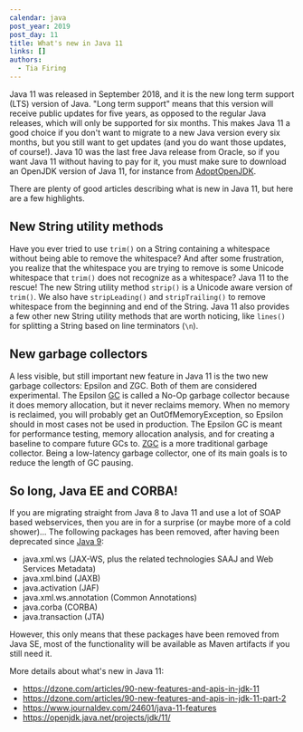 ```yaml
---
calendar: java
post_year: 2019
post_day: 11
title: What's new in Java 11
links: []
authors:
  - Tia Firing
---
```

Java 11 was released in September 2018, and it is the new long term support (LTS) version of Java. "Long term support" means that this version will receive public updates for five years, as opposed to the regular Java releases, which will only be supported for six months. This makes Java 11 a good choice if you don't want to migrate to a new Java version every six months, but you still want to get updates (and you do want those updates, of course!). Java 10 was the last free Java release from Oracle, so if you want Java 11 without having to pay for it, you must make sure to download an OpenJDK version of Java 11, for instance from [AdoptOpenJDK](https://adoptopenjdk.net/). 

There are plenty of good articles describing what is new in Java 11, but here are a few highlights. 

## New String utility methods
Have you ever tried to use `trim()` on a String containing a whitespace without being able to remove the whitespace? And after some frustration, you realize that the whitespace you are trying to remove is some Unicode whitespace that `trim()` does not recognize as a whitespace? Java 11 to the rescue! The new String utility method `strip()` is a Unicode aware version of `trim()`. We also have `stripLeading()` and `stripTrailing()` to remove whitespace from the beginning and end of the String. Java 11 also provides a few other new String utility methods that are worth noticing, like `lines()` for splitting a String based on line terminators (`\n`). 


## New garbage collectors
A less visible, but still important new feature in Java 11 is the two new garbage collectors: Epsilon and ZGC. Both of them are considered experimental. The Epsilon [GC](https://openjdk.java.net/jeps/318) is called a No-Op garbage collector because it does memory allocation, but it never reclaims memory. When no memory is reclaimed, you will probably get an OutOfMemoryException, so Epsilon should in most cases not be used in production. The Epsilon GC is meant for performance testing, memory allocation analysis, and for creating a baseline to compare future GCs to. [ZGC](https://openjdk.java.net/jeps/333) is a more traditional garbage collector. Being a low-latency garbage collector, one of its main goals is to reduce the length of GC pausing. 

## So long, Java EE and CORBA! 
If you are migrating straight from Java 8 to Java 11 and use a lot of SOAP based webservices, then you are in for a surprise (or maybe more of a cold shower)... The following packages has been removed, after having been deprecated since [Java 9](https://openjdk.java.net/jeps/320): 

* java.xml.ws (JAX-WS, plus the related technologies SAAJ and Web Services Metadata)
* java.xml.bind (JAXB)
* java.activation (JAF)
* java.xml.ws.annotation (Common Annotations)
* java.corba (CORBA)
* java.transaction (JTA)

However, this only means that these packages have been removed from Java SE, most of the functionality will be available as Maven artifacts if you still need it. 

More details about what's new in Java 11: 
* https://dzone.com/articles/90-new-features-and-apis-in-jdk-11
* https://dzone.com/articles/90-new-features-and-apis-in-jdk-11-part-2
* https://www.journaldev.com/24601/java-11-features
* https://openjdk.java.net/projects/jdk/11/
